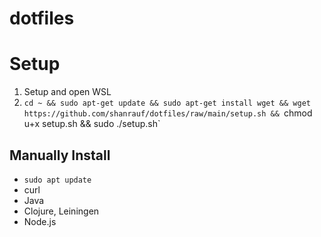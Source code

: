 # dotfiles

# Setup

1. Setup and open WSL
2. `cd ~ && sudo apt-get update && sudo apt-get install wget && wget https://github.com/shanrauf/dotfiles/raw/main/setup.sh && `chmod u+x setup.sh && sudo ./setup.sh`

## Manually Install
- `sudo apt update`
- curl
- Java
- Clojure, Leiningen
- Node.js
